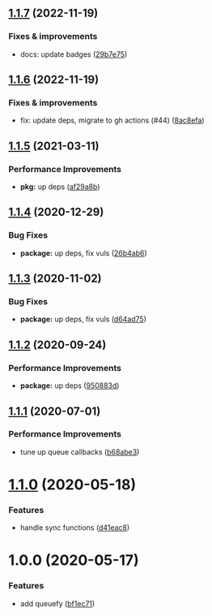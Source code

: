 ## [1.1.7](https://github.com/qiwi/queuefy/compare/v1.1.6...v1.1.7) (2022-11-19)

### Fixes & improvements
* docs: update badges ([29b7e75](https://github.com/qiwi/queuefy/commit/29b7e75f59fca7eed02dcec88376ff6314646c74))

## [1.1.6](https://github.com/qiwi/queuefy/compare/v1.1.5...v1.1.6) (2022-11-19)

### Fixes & improvements
* fix: update deps, migrate to gh actions (#44) ([8ac8efa](https://github.com/qiwi/queuefy/commit/8ac8efa280d6f988a25d0215766b1b7431213a43))

## [1.1.5](https://github.com/qiwi/queuefy/compare/v1.1.4...v1.1.5) (2021-03-11)


### Performance Improvements

* **pkg:** up deps ([af29a8b](https://github.com/qiwi/queuefy/commit/af29a8b9e1e526d2109bb3eadf2b461677d86110))

## [1.1.4](https://github.com/qiwi/queuefy/compare/v1.1.3...v1.1.4) (2020-12-29)


### Bug Fixes

* **package:** up deps, fix vuls ([26b4ab6](https://github.com/qiwi/queuefy/commit/26b4ab60aff17e1fff6ef6699a9f662ac259ddda))

## [1.1.3](https://github.com/qiwi/queuefy/compare/v1.1.2...v1.1.3) (2020-11-02)


### Bug Fixes

* **package:** up deps, fix vuls ([d64ad75](https://github.com/qiwi/queuefy/commit/d64ad75d6b72740bd72ee5f8dfa3da9a7c204f3d))

## [1.1.2](https://github.com/qiwi/queuefy/compare/v1.1.1...v1.1.2) (2020-09-24)


### Performance Improvements

* **package:** up deps ([950883d](https://github.com/qiwi/queuefy/commit/950883df987cc28338aeef1f7dcd991bf113b0ea))

## [1.1.1](https://github.com/qiwi/queuefy/compare/v1.1.0...v1.1.1) (2020-07-01)


### Performance Improvements

* tune up queue callbacks ([b68abe3](https://github.com/qiwi/queuefy/commit/b68abe3876540a27465691c02f82d51d8431e876))

# [1.1.0](https://github.com/qiwi/queuefy/compare/v1.0.0...v1.1.0) (2020-05-18)


### Features

* handle sync functions ([d41eac8](https://github.com/qiwi/queuefy/commit/d41eac83bdf58c22fbe6d9e14fcc4c3ad0f4e095))

# 1.0.0 (2020-05-17)


### Features

* add queuefy ([bf1ec71](https://github.com/qiwi/queuefy/commit/bf1ec7189584384a68543f613cb5073aaf864840))
